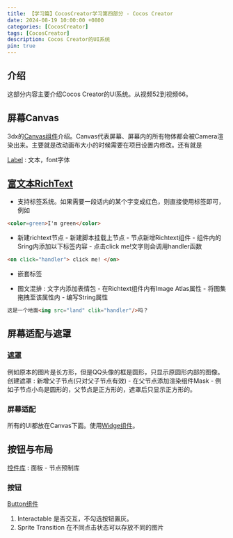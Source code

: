 ```yaml
---
title: 【学习篇】CocosCreator学习第四部分 - Cocos Creator
date: 2024-08-19 10:00:00 +0800
categories: [CocosCreator]
tags: [CocosCreator]
description: Cocos Creator的UI系统
pin: true
---
```


## 介绍
这部分内容主要介绍Cocos Creator的UI系统。从视频52到视频66。

## 屏幕Canvas
3dx的[Canvas组件](https://docs.cocos.com/creator/3.8/manual/zh/ui-system/components/editor/canvas.html)介绍。Canvas代表屏幕、屏幕内的所有物体都会被Camera渲染出来。主要就是改动画布大小的时候需要在项目设置内修改。还有就是

[Label](https://docs.cocos.com/creator/3.8/manual/zh/ui-system/components/editor/label.html) : 文本，font字体

## [富文本RichText](https://docs.cocos.com/creator/3.8/manual/zh/ui-system/components/editor/richtext.html)

- 支持标签系统。如果需要一段话内的某个字变成红色，则直接使用标签即可，例如

```html
<color=green>I'm green</color>
```

- 新建richtext节点 - 新建脚本挂载上节点 - 节点新增Richtext组件 - 组件内的Sring内添加以下标签内容 - 点击click me!文字则会调用handler函数

```html
<on click="handler"> click me! </on>
```

- 嵌套标签

- 图文混排 : 文字内添加表情包 - 在Richtext组件内有Image Atlas属性 - 将图集拖拽至该属性内 - 编写String属性

```html
这是一个地面<img src="land" clik="handler"/>吗？
```

## 屏幕适配与遮罩

### [遮罩](https://docs.cocos.com/creator/3.8/manual/zh/ui-system/components/editor/mask.html)
例如原本的图片是长方形，但是QQ头像的框是圆形，只显示原圆形内部的图像。
创建遮罩 : 新增父子节点(只对父子节点有效) - 在父节点添加渲染组件Mask - 例如子节点小鸟是圆形的，父节点是正方形的，遮罩后只显示正方形的。

### 屏幕适配
所有的UI都放在Canvas下面。使用[Widge组件](https://docs.cocos.com/creator/3.5/manual/zh/ui-system/components/editor/widget.html)。

## 按钮与布局
[控件库](https://docs.cocos.com/creator/2.4/manual/zh/getting-started/basics/editor-panels/node-library.html) : 面板 - 节点预制库

### 按钮
[Button组件](https://docs.cocos.com/creator/3.8/manual/zh/ui-system/components/editor/button.html)
1. Interactable 是否交互，不勾选按钮置灰。
2. Sprite Transition 在不同点击状态可以存放不同的图片



